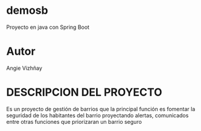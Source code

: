 # demosb

Proyecto en java con Spring Boot

# Autor

Angie Vizhñay

# DESCRIPCION DEL PROYECTO

Es un proyecto de gestión de barrios que la principal función es fomentar la seguridad de los habitantes del barrio proyectando alertas, comunicados entre otras funciones que priorizaran un barrio seguro